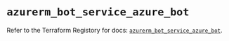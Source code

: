 # `azurerm_bot_service_azure_bot`

Refer to the Terraform Registory for docs: [`azurerm_bot_service_azure_bot`](https://registry.terraform.io/providers/hashicorp/azurerm/3.63.0/docs/resources/bot_service_azure_bot).
